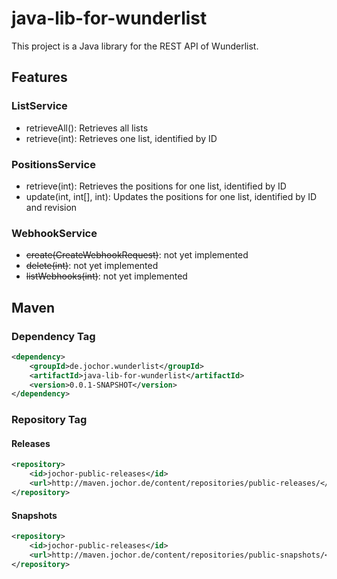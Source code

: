 # java-lib-for-wunderlist
This project is a Java library for the REST API of Wunderlist.

## Features

### ListService

- retrieveAll(): Retrieves all lists
- retrieve(int): Retrieves one list, identified by ID

### PositionsService

- retrieve(int): Retrieves the positions for one list, identified by ID
- update(int, int[], int): Updates the positions for one list, identified by ID and revision

### WebhookService

- ~~create(CreateWebhookRequest)~~: not yet implemented
- ~~delete(int)~~: not yet implemented
- ~~listWebhooks(int)~~: not yet implemented

## Maven

### Dependency Tag

```xml
<dependency>
	<groupId>de.jochor.wunderlist</groupId>
	<artifactId>java-lib-for-wunderlist</artifactId>
	<version>0.0.1-SNAPSHOT</version>
</dependency>
```

### Repository Tag

#### Releases

```xml
<repository>
	<id>jochor-public-releases</id>
	<url>http://maven.jochor.de/content/repositories/public-releases/</url>
</repository>
```

#### Snapshots

```xml
<repository>
	<id>jochor-public-releases</id>
	<url>http://maven.jochor.de/content/repositories/public-snapshots/</url>
</repository>
```
